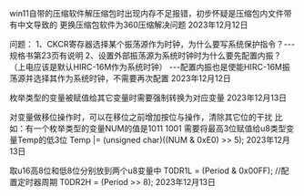 win11自带的压缩软件解压缩包时出现内存不足报错，初步怀疑是压缩包内文件带有中文导致的
更换压缩包软件为360压缩解决问题
2023年12月12日

问题：
1、CKCR寄存器选择某个振荡源作为时钟，为什么要写系统保护指令？---规格书第23页有说明
2、设置外部振荡源为系统时钟时为什么要先配置内振？（上电应该是默认HIRC-16M作为系统时钟）
            ---配置内振也是使能HIRC-16M振荡源并选择其作为系统时钟，不需要再次配置
2023年12月12日

枚举类型的变量被赋值给其它变量时需要强制转换为对应变量
2023年12月13日

对变量做移位操作时，可以在移位之前增加按位与操作，清除其它位的干扰
比如：有一个枚举类型的变量NUM的值是1011 1001 需要将最高3位赋值给u8类型变量Temp的低3位
        Temp |= (unsigned char)((NUM & 0xE0) >> 5);
2023年12月13日

取u16高8位和低8位分别放到两个u8变量中
    T0DR1L = (Period & 0x00FF); //配置定时器周期
    T0DR2H = (Period >> 8);
2023年12月13日
